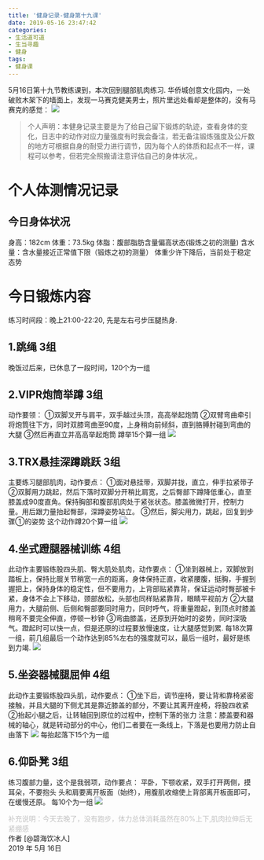 ```yaml
---
title: '健身记录-健身第十九课'
date: 2019-05-16 23:47:42
categories:
- 生活道可道
- 生当寻趣
- 健身
tags:
- 健身课
---
```



5月16日第十九节教练课到，本次回到腿部肌肉练习.
华侨城创意文化园内，一处破败木架下的墙面上，发现一马赛克健美男士，照片里远处看却是整体的，没有马赛克的感觉：
![](https://raw.githubusercontent.com/liruixue/muqiaosite/master/images/life-gym/class19-home.jpg)
<!-- more -->
>个人声明：本健身记录主要是为了给自己留下锻炼的轨迹，查看身体的变化，日志中的动作对应力量强度有时我会备注，若无备注锻炼强度及公斤数的地方可根据自身的耐受力进行调节，因为每个人的体质和起点不一样，课程可以参考，但若完全照搬请注意评估自己的身体状况,。


#  个人体测情况记录
##  今日身体状况
身高：182cm
体重：73.5kg
体脂：腹部脂肪含量偏高状态(锻炼之初的测量)
含水量：含水量接近正常值下限（锻炼之初的测量）
体重少许下降后，当前处于稳定态势
#  今日锻炼内容
练习时间段：晚上21:00-22:20, 先是左右弓步压腿热身.
##  1.跳绳   3组
晚饭过后来，已休息了一段时间，120个为一组
##  2.VIPR炮筒举蹲   3组
动作要领：
①双脚叉开与肩平，双手越过头顶，高高举起炮筒
②双臂弯曲牵引将炮筒往下方，同时双膝弯曲至90度，上身稍向前倾斜，直到胳膊肘碰到弯曲的大腿
③然后再直立并高高举起炮筒
蹲举15个算一组
![](https://raw.githubusercontent.com/liruixue/muqiaosite/master/images/life-gym/class2-vipr.png)
##  3.TRX悬挂深蹲跳跃   3组
主要练习腿部肌肉，动作要点：
①面对悬挂带，双脚并拢，直立，伸手拉紧带子
②双脚用力跳起，然后下落时双脚分开稍比肩宽，之后臀部下蹲降低重心，直至膝盖成90度直角。保持胸部和腹部肌肉处于紧张状态。膝盖微微打开，控制力量。用后跟力量抬起臀部，深蹲姿势站立。
③然后，脚尖用力，跳起，回复到步骤①的姿势
这个动作蹲20个算一组
![](https://raw.githubusercontent.com/liruixue/muqiaosite/master/images/life-gym/class2-trx.jpg)
##  4.坐式蹬腿器械训练  4组
此动作主要锻练股四头肌、臀大肌处肌肉，动作要点：
①坐到器械上，双脚放到踏板上，保持比髋关节稍宽一点的距离，身体保持正直，收紧腰腹，挺胸，手握到握把上，保持身体的稳定性，但不要用力，上背部贴紧靠背，保证运动时臀部被卡紧，身体不会上下移动，颈部放松，头部也同样贴紧靠背，眼睛平视前方
②大腿用力，大腿前侧、后侧和臀部要同时用力，同时呼气，将重量蹬起，到顶点时膝盖稍弯不要完全伸直，停顿一秒钟
③弯曲膝盖，还原到开始时的姿势，同时深吸气。蹬起时可以快一点，但是还原的过程要放慢速度，让大腿感觉到累.
每18次算一组，前几组最后一个动作达到85%左右的强度就可以，最后一组时，最好是练到力竭.
![](https://raw.githubusercontent.com/liruixue/muqiaosite/master/images/life-gym/class6-press-leg.jpg)
##  5.坐姿器械腿屈伸  4组
此动作主要锻练股四头肌，动作要点：
①坐下后，调节座椅，要让背和靠椅紧密接触，并且大腿的下侧尤其是靠近膝盖的部分，不要让其离开座椅，将股四收紧
②抬起小腿之后，让转轴回到原位的过程中，控制下落的张力
注意：膝盖要和器械的轴心，就是转动部分的中心，他们二者要在一条线上，下落是也要用力防止自由落下
![](https://raw.githubusercontent.com/liruixue/muqiaosite/master/images/life-gym/class15-leg-extension.gif)
每抬起落下15个为一组
##  6.仰卧凳  3组
练习腹部力量，这个是我弱项，动作要点：
平卧，下颚收紧，双手打开两侧，摸耳朵，不要抱头
头和肩要离开板面（始终），用腹肌收缩使上背部离开板面即可，在缓慢还原。
每10个为一组
![](https://raw.githubusercontent.com/liruixue/muqiaosite/master/images/life-gym/class2-yangwodeng.jpg)

<font color=#c3c3c3>补充说明：今天去晚了，没有跑步，体力总体消耗虽然在80%上下,肌肉拉伸后无紧绷感</font>
</br>
作者 [@碧海饮冰人]    
2019 年 5月 16日    



